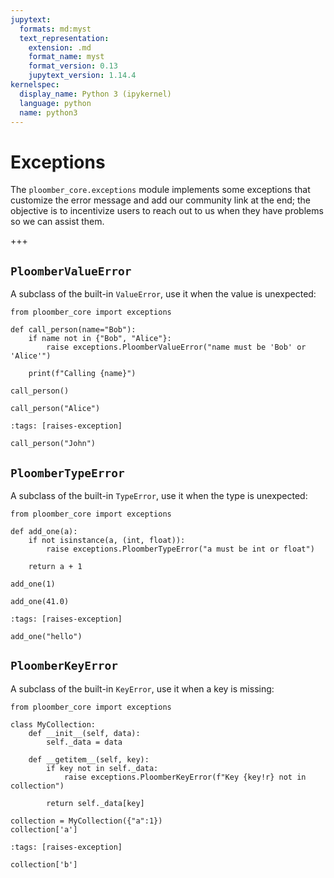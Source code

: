```yaml
---
jupytext:
  formats: md:myst
  text_representation:
    extension: .md
    format_name: myst
    format_version: 0.13
    jupytext_version: 1.14.4
kernelspec:
  display_name: Python 3 (ipykernel)
  language: python
  name: python3
---
```


# Exceptions

The `ploomber_core.exceptions` module implements some exceptions that customize the error message and add our community link at the end; the objective is to incentivize users to reach out to us when they have problems so we can assist them.

+++

## `PloomberValueError`

A subclass of the built-in `ValueError`, use it when the value is unexpected:

```{code-cell} ipython3
from ploomber_core import exceptions

def call_person(name="Bob"):
    if name not in {"Bob", "Alice"}:
        raise exceptions.PloomberValueError("name must be 'Bob' or 'Alice'")

    print(f"Calling {name}")
```

```{code-cell} ipython3
call_person()
```

```{code-cell} ipython3
call_person("Alice")
```

```{code-cell} ipython3
:tags: [raises-exception]

call_person("John")
```

## `PloomberTypeError`

A subclass of the built-in `TypeError`, use it when the type is unexpected:

```{code-cell} ipython3
from ploomber_core import exceptions

def add_one(a):
    if not isinstance(a, (int, float)):
        raise exceptions.PloomberTypeError("a must be int or float")

    return a + 1
```

```{code-cell} ipython3
add_one(1)
```

```{code-cell} ipython3
add_one(41.0)
```

```{code-cell} ipython3
:tags: [raises-exception]

add_one("hello")
```

## `PloomberKeyError`

A subclass of the built-in `KeyError`, use it when a key is missing:

```{code-cell} ipython3
from ploomber_core import exceptions

class MyCollection:
    def __init__(self, data):
        self._data = data
    
    def __getitem__(self, key):
        if key not in self._data:
            raise exceptions.PloomberKeyError(f"Key {key!r} not in collection")
    
        return self._data[key]
```

```{code-cell} ipython3
collection = MyCollection({"a":1})
collection['a']
```

```{code-cell} ipython3
:tags: [raises-exception]

collection['b']
```
